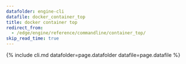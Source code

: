 ```yaml
---
datafolder: engine-cli
datafile: docker_container_top
title: docker container top
redirect_from:
  - /edge/engine/reference/commandline/container_top/
skip_read_time: true
---
```

<!--
Sorry, but the contents of this page are automatically generated from
Docker's source code. If you want to suggest a change to the text that appears
here, you'll need to find the string by searching this repo:

https://github.com/docker/cli
-->

{% include cli.md datafolder=page.datafolder datafile=page.datafile %}
